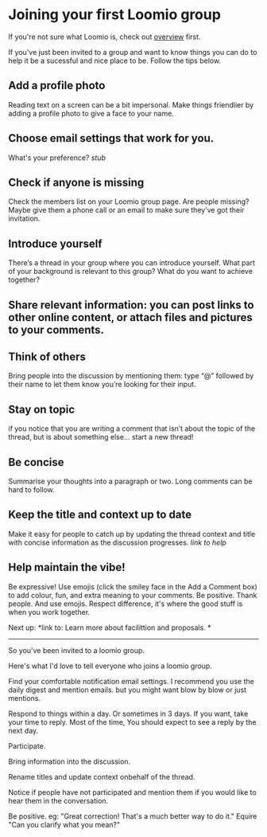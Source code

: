 # Joining your first Loomio group

If you're not sure what Loomio is, check out [overview](overview.md) first.

If you've just been invited to a group and want to know things you can do to help it be a sucessful and nice place to be. Follow the tips below.

## Add a profile photo
Reading text on a screen can be a bit impersonal. Make things friendlier by adding a profile photo to give a face to your name.

## Choose email settings that work for you.
  What's your preference? *stub*

## Check if anyone is missing
Check the members list on your Loomio group page. Are people missing? Maybe give them a phone call or an email to make sure they’ve got their invitation.

## Introduce yourself
There’s a thread in your group where you can introduce yourself. What part of your background is relevant to this group? What do you want to achieve together?

## Share relevant information: you can post links to other online content, or attach files and pictures to your comments.

## Think of others
Bring people into the discussion by mentioning them: type “@” followed by their name to let them know you’re looking for their input.

## Stay on topic
if you notice that you are writing a comment that isn’t about the topic of the thread, but is about something else... start a new thread!

## Be concise
Summarise your thoughts into a paragraph or two. Long comments can be hard to follow.

## Keep the title and context up to date
Make it easy for people to catch up by updating the thread context and title with concise information as the discussion progresses. *link to help*

## Help maintain the vibe!
Be expressive! Use emojis (click the smiley face in the Add a Comment box) to add colour, fun, and extra meaning to your comments.
Be positive. Thank people. And use emojis. Respect difference, it's where the good stuff is when you work together.

Next up:
*link to: Learn more about facilittion and proposals. *

---
So you've been invited to a loomio group.

Here's what I'd love to tell everyone who joins a loomio group.


Find your comfortable notification email settings.
  I recommend you use the daily digest and mention emails.
  but you might want blow by blow or just mentions.


Respond to things within a day.
  Or sometimes in 3 days. If you want, take your time to reply.
  Most of the time, You should expect to see a reply by the next day.

Participate.

Bring information into the discussion.

Rename titles and update context onbehalf of the thread.

Notice if people have not participated and mention them if you would like to hear them in the conversation.


Be positive. eg: "Great correction! That's a much better way to do it."
Equire "Can you clarify what you mean?"
